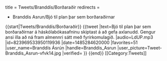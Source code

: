 title = Tweets/Branddís/Borðaraðir
redirects =
- Branddis Asrun/Bjó til plan þar sem borðaraðirnar
>>>>

{{start|Tweets/Branddís/Borðaraðir}}
{{tweet
|text=Bjó til plan þar sem borðaraðirnar á háskólabókasafninu skiptast á að gefa axlanudd. Gengur ansi illa að ná fram almennri sátt með fyrirkomulagið.
|audio=LdUP.mp3
|id=823969533950119936
|date=1485284620000
|favorites=51
|user_name=Branddís Ásrún
|handle=Branddis_Asrun
|user_picture=Tweet-Branddis_Asrun-vfvk14.jpg
|verified=
}}
{{end}}<noinclude>
[[Category:Tweets]]
</noinclude>